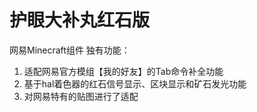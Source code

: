 # 护眼大补丸红石版
网易Minecraft组件
独有功能：
1. 适配网易官方模组【我的好友】的Tab命令补全功能
2. 基于hal着色器的红石信号显示、区块显示和矿石发光功能
3. 对网易特有的贴图进行了适配
